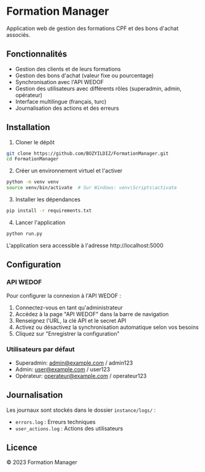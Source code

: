 # Formation Manager

Application web de gestion des formations CPF et des bons d'achat associés.

## Fonctionnalités

- Gestion des clients et de leurs formations
- Gestion des bons d'achat (valeur fixe ou pourcentage)
- Synchronisation avec l'API WEDOF
- Gestion des utilisateurs avec différents rôles (superadmin, admin, opérateur)
- Interface multilingue (français, turc)
- Journalisation des actions et des erreurs

## Installation

1. Cloner le dépôt
```bash
git clone https://github.com/BOZYILDIZ/FormationManager.git
cd FormationManager
```

2. Créer un environnement virtuel et l'activer
```bash
python -m venv venv
source venv/bin/activate  # Sur Windows: venv\Scripts\activate
```

3. Installer les dépendances
```bash
pip install -r requirements.txt
```

4. Lancer l'application
```bash
python run.py
```

L'application sera accessible à l'adresse http://localhost:5000

## Configuration

### API WEDOF

Pour configurer la connexion à l'API WEDOF :
1. Connectez-vous en tant qu'administrateur
2. Accédez à la page "API WEDOF" dans la barre de navigation
3. Renseignez l'URL, la clé API et le secret API
4. Activez ou désactivez la synchronisation automatique selon vos besoins
5. Cliquez sur "Enregistrer la configuration"

### Utilisateurs par défaut

- Superadmin: admin@example.com / admin123
- Admin: user@example.com / user123
- Opérateur: operateur@example.com / operateur123

## Journalisation

Les journaux sont stockés dans le dossier `instance/logs/` :
- `errors.log` : Erreurs techniques
- `user_actions.log` : Actions des utilisateurs

## Licence

© 2023 Formation Manager 
